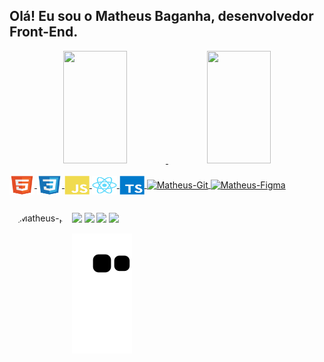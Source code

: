 ## Olá! Eu sou o Matheus Baganha, desenvolvedor Front-End.

<div align="center">
  <a href="https://github.com/MatheusBaganha">
  <img height="180em" width="45%"  src="https://github-readme-stats.vercel.app/api?username=MatheusBaganha&show_icons=true&theme=tokyonight&include_all_commits=true&count_private=true"/>
  <img height="180em"  width="45%" src="https://github-readme-stats.vercel.app/api/top-langs/?username=MatheusBaganha&layout=compact&langs_count=7&theme=tokyonight"/>
</div>

<div style="display: inline_block"><br>
  <img align="center" alt="Matheus-HTML" height="30" width="40" src="https://raw.githubusercontent.com/devicons/devicon/master/icons/html5/html5-original.svg">
  <img align="center" alt="Matheus-CSS" height="30" width="40" src="https://raw.githubusercontent.com/devicons/devicon/master/icons/css3/css3-original.svg">
  <img align="center" alt="Matheus-Js" height="30" width="40" src="https://raw.githubusercontent.com/devicons/devicon/master/icons/javascript/javascript-plain.svg">
  <img align="center" alt="Matheus-React" height="30" width="40" src="https://raw.githubusercontent.com/devicons/devicon/master/icons/react/react-original.svg">
  <img align="center" alt="Matheus-Ts" height="30" width="40" src="https://raw.githubusercontent.com/devicons/devicon/master/icons/typescript/typescript-plain.svg">
  <img align="center" alt="Matheus-Git" height="30" width="40" src="https://cdn.jsdelivr.net/gh/devicons/devicon/icons/git/git-original.svg" />
  <img align="center" alt="Matheus-Figma" height="30" width="40" src="https://cdn.jsdelivr.net/gh/devicons/devicon/icons/figma/figma-original.svg" /> <br>
</div>

##

<div> 
  <img align="left" alt="Matheus-pic" height="180" style="border-radius:50px;" src="https://cdn.picrew.me/shareImg/org/202212/11534_TE9QSheN.png">
  <a href="mailto:matheus.baganha1@gmail.com"><img src="https://img.shields.io/badge/-Gmail-%23333?style=for-the-badge&logo=gmail&logoColor=white" target="_blank"></a>
  <a href="https://www.linkedin.com/in/matheusbaganha/" target="_blank"><img src="https://img.shields.io/badge/-LinkedIn-%230077B5?style=for-the-badge&logo=linkedin&logoColor=white" target="_blank"></a> 
  <a href="https://wa.me/5511913068951" target="_blank"><img src="https://img.shields.io/badge/WhatsApp-25D366?style=for-the-badge&logo=whatsapp&logoColor=white" target="_blank"></a> 
  <a href="https://matheusbaganha.github.io/portfolio/" target="_blank"><img src="https://img.shields.io/badge/website-000000?style=for-the-badge&logo=About.me&logoColor=white" target="_blank"></a>
 </div>
  
![Snake animation](https://github.com/MatheusBaganha/MatheusBaganha/blob/output/github-contribution-grid-snake.svg)
  
